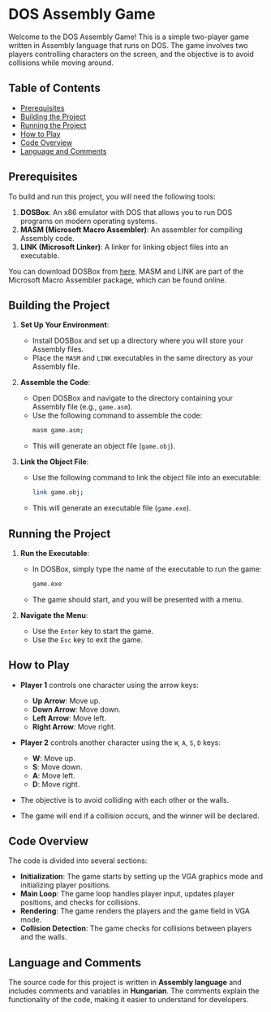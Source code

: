 # DOS Assembly Game

Welcome to the DOS Assembly Game! This is a simple two-player game written in Assembly language that runs on DOS. The game involves two players controlling characters on the screen, and the objective is to avoid collisions while moving around.

## Table of Contents
- [Prerequisites](#prerequisites)
- [Building the Project](#building-the-project)
- [Running the Project](#running-the-project)
- [How to Play](#how-to-play)
- [Code Overview](#code-overview)
- [Language and Comments](#language-and-comments)


## Prerequisites

To build and run this project, you will need the following tools:

1. **DOSBox**: An x86 emulator with DOS that allows you to run DOS programs on modern operating systems.
2. **MASM (Microsoft Macro Assembler)**: An assembler for compiling Assembly code.
3. **LINK (Microsoft Linker)**: A linker for linking object files into an executable.

You can download DOSBox from [here](https://www.dosbox.com/). MASM and LINK are part of the Microsoft Macro Assembler package, which can be found online.

## Building the Project

1. **Set Up Your Environment**:
   - Install DOSBox and set up a directory where you will store your Assembly files.
   - Place the `MASM` and `LINK` executables in the same directory as your Assembly file.

2. **Assemble the Code**:
   - Open DOSBox and navigate to the directory containing your Assembly file (e.g., `game.asm`).
   - Use the following command to assemble the code:
     ```bash
     masm game.asm;
     ```
   - This will generate an object file (`game.obj`).

3. **Link the Object File**:
   - Use the following command to link the object file into an executable:
     ```bash
     link game.obj;
     ```
   - This will generate an executable file (`game.exe`).

## Running the Project

1. **Run the Executable**:
   - In DOSBox, simply type the name of the executable to run the game:
     ```bash
     game.exe
     ```
   - The game should start, and you will be presented with a menu.

2. **Navigate the Menu**:
   - Use the `Enter` key to start the game.
   - Use the `Esc` key to exit the game.

## How to Play

- **Player 1** controls one character using the arrow keys:
  - **Up Arrow**: Move up.
  - **Down Arrow**: Move down.
  - **Left Arrow**: Move left.
  - **Right Arrow**: Move right.

- **Player 2** controls another character using the `W`, `A`, `S`, `D` keys:
  - **W**: Move up.
  - **S**: Move down.
  - **A**: Move left.
  - **D**: Move right.

- The objective is to avoid colliding with each other or the walls.
- The game will end if a collision occurs, and the winner will be declared.

## Code Overview

The code is divided into several sections:

- **Initialization**: The game starts by setting up the VGA graphics mode and initializing player positions.
- **Main Loop**: The game loop handles player input, updates player positions, and checks for collisions.
- **Rendering**: The game renders the players and the game field in VGA mode.
- **Collision Detection**: The game checks for collisions between players and the walls.

## Language and Comments

The source code for this project is written in **Assembly language** and includes comments and variables in **Hungarian**. The comments explain the functionality of the code, making it easier to understand for developers.
